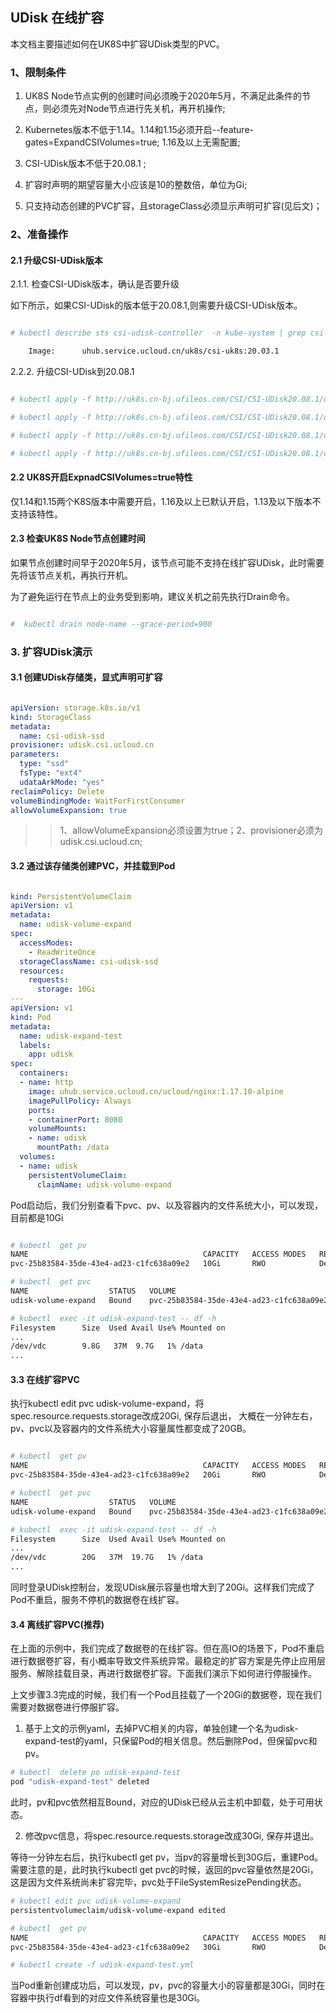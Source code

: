 ## UDisk 在线扩容

本文档主要描述如何在UK8S中扩容UDisk类型的PVC。

### 1、限制条件

1. UK8S Node节点实例的创建时间必须晚于2020年5月，不满足此条件的节点，则必须先对Node节点进行先关机，再开机操作;

2. Kubernetes版本不低于1.14。1.14和1.15必须开启--feature-gates=ExpandCSIVolumes=true; 1.16及以上无需配置;

3. CSI-UDisk版本不低于20.08.1 ;

4. 扩容时声明的期望容量大小应该是10的整数倍，单位为Gi;

5. 只支持动态创建的PVC扩容，且storageClass必须显示声明可扩容(见后文)；


### 2、准备操作

#### 2.1 升级CSI-UDisk版本

2.1.1. 检查CSI-UDisk版本，确认是否要升级

如下所示，如果CSI-UDisk的版本低于20.08.1,则需要升级CSI-UDisk版本。

```bash

# kubectl describe sts csi-udisk-controller  -n kube-system | grep csi-uk8s

    Image:      uhub.service.ucloud.cn/uk8s/csi-uk8s:20.03.1

```

2.2.2. 升级CSI-UDisk到20.08.1

```bash

# kubectl apply -f http://uk8s.cn-bj.ufileos.com/CSI/CSI-UDisk20.08.1/deploy_udisk_csi-controller.yml

# kubectl apply -f http://uk8s.cn-bj.ufileos.com/CSI/CSI-UDisk20.08.1/deploy_udisk_csi-node.yml

# kubectl apply -f http://uk8s.cn-bj.ufileos.com/CSI/CSI-UDisk20.08.1/deploy_udisk_rbac-controller.yml

# kubectl apply -f http://uk8s.cn-bj.ufileos.com/CSI/CSI-UDisk20.08.1/deploy_udisk_rbac-node.yml

```

#### 2.2 UK8S开启ExpnadCSIVolumes=true特性

仅1.14和1.15两个K8S版本中需要开启，1.16及以上已默认开启，1.13及以下版本不支持该特性。


#### 2.3 检查UK8S Node节点创建时间

如果节点创建时间早于2020年5月，该节点可能不支持在线扩容UDisk，此时需要先将该节点关机，再执行开机。

为了避免运行在节点上的业务受到影响，建议关机之前先执行Drain命令。

```bash

#  kubectl drain node-name --grace-period=900

```

### 3. 扩容UDisk演示

#### 3.1 创建UDisk存储类，显式声明可扩容

```yaml

apiVersion: storage.k8s.io/v1
kind: StorageClass
metadata:
  name: csi-udisk-ssd
provisioner: udisk.csi.ucloud.cn
parameters:
  type: "ssd" 
  fsType: "ext4" 
  udataArkMode: "yes"  
reclaimPolicy: Delete 
volumeBindingMode: WaitForFirstConsumer
allowVolumeExpansion: true  

```

>> 1、allowVolumeExpansion必须设置为true；2、provisioner必须为 udisk.csi.ucloud.cn;

#### 3.2 通过该存储类创建PVC，并挂载到Pod

```yaml

kind: PersistentVolumeClaim
apiVersion: v1
metadata:
  name: udisk-volume-expand
spec:
  accessModes:
    - ReadWriteOnce
  storageClassName: csi-udisk-ssd
  resources:
    requests:
      storage: 10Gi
---
apiVersion: v1
kind: Pod
metadata:
  name: udisk-expand-test
  labels:
    app: udisk
spec:
  containers:
  - name: http
    image: uhub.service.ucloud.cn/ucloud/nginx:1.17.10-alpine 
    imagePullPolicy: Always
    ports:
    - containerPort: 8080
    volumeMounts:
    - name: udisk
      mountPath: /data
  volumes:
  - name: udisk
    persistentVolumeClaim:
      claimName: udisk-volume-expand

```

Pod启动后，我们分别查看下pvc、pv、以及容器内的文件系统大小，可以发现，目前都是10Gi

```bash

# kubectl  get pv
NAME                                       CAPACITY   ACCESS MODES   RECLAIM POLICY   STATUS   CLAIM                         STORAGECLASS    REASON   AGE
pvc-25b83584-35de-43e4-ad23-c1fc638a09e2   10Gi       RWO            Delete           Bound    default/udisk-volume-expand   ssd-csi-udisk            2m26s

# kubectl  get pvc
NAME                  STATUS   VOLUME                                     CAPACITY   ACCESS MODES   STORAGECLASS    AGE
udisk-volume-expand   Bound    pvc-25b83584-35de-43e4-ad23-c1fc638a09e2   10Gi       RWO            ssd-csi-udisk   2m30s

# kubectl  exec -it udisk-expand-test -- df -h
Filesystem      Size  Used Avail Use% Mounted on
...
/dev/vdc        9.8G   37M  9.7G   1% /data
...

```

#### 3.3 在线扩容PVC

执行kubectl edit pvc udisk-volume-expand，将spec.resource.requests.storage改成20Gi, 保存后退出， 大概在一分钟左右，pv、pvc以及容器内的文件系统大小容量属性都变成了20GB。


```bash

# kubectl  get pv
NAME                                       CAPACITY   ACCESS MODES   RECLAIM POLICY   STATUS   CLAIM                         STORAGECLASS    REASON   AGE
pvc-25b83584-35de-43e4-ad23-c1fc638a09e2   20Gi       RWO            Delete           Bound    default/udisk-volume-expand   ssd-csi-udisk            2m26s

# kubectl  get pvc
NAME                  STATUS   VOLUME                                     CAPACITY   ACCESS MODES   STORAGECLASS    AGE
udisk-volume-expand   Bound    pvc-25b83584-35de-43e4-ad23-c1fc638a09e2   20Gi       RWO            ssd-csi-udisk   2m30s

# kubectl  exec -it udisk-expand-test -- df -h
Filesystem      Size  Used Avail Use% Mounted on
...
/dev/vdc        20G   37M  19.7G   1% /data
...

```
同时登录UDisk控制台，发现UDisk展示容量也增大到了20Gi。这样我们完成了Pod不重启，服务不停机的数据卷在线扩容。

#### 3.4 离线扩容PVC(推荐)

在上面的示例中，我们完成了数据卷的在线扩容。但在高IO的场景下，Pod不重启进行数据卷扩容，有小概率导致文件系统异常。最稳定的扩容方案是先停止应用层服务、解除挂载目录，再进行数据卷扩容。下面我们演示下如何进行停服操作。

上文步骤3.3完成的时候，我们有一个Pod且挂载了一个20Gi的数据卷，现在我们需要对数据卷进行停服扩容。

1. 基于上文的示例yaml，去掉PVC相关的内容，单独创建一个名为udisk-expand-test的yaml，只保留Pod的相关信息。然后删除Pod，但保留pvc和pv。

```bash
# kubectl  delete po udisk-expand-test
pod "udisk-expand-test" deleted

```
此时，pv和pvc依然相互Bound，对应的UDisk已经从云主机中卸载，处于可用状态。 

2. 修改pvc信息，将spec.resource.requests.storage改成30Gi, 保存并退出。

等待一分钟左右后，执行kubectl get pv，当pv的容量增长到30G后，重建Pod。需要注意的是，此时执行kubectl get pvc的时候，返回的pvc容量依然是20Gi，这是因为文件系统尚未扩容完毕，pvc处于FileSystemResizePending状态。

```bash
# kubectl edit pvc udisk-volume-expand
persistentvolumeclaim/udisk-volume-expand edited

# kubectl  get pv
NAME                                       CAPACITY   ACCESS MODES   RECLAIM POLICY   STATUS   CLAIM                   STORAGECLASS    REASON   AGE
pvc-25b83584-35de-43e4-ad23-c1fc638a09e2   30Gi       RWO            Delete           Bound    default/udisk-volume-expand   ssd-csi-udisk            20m

# kubectl create -f udisk-expand-test.yml

```

当Pod重新创建成功后，可以发现，pv，pvc的容量大小的容量都是30Gi，同时在容器中执行df看到的对应文件系统容量也是30Gi。



